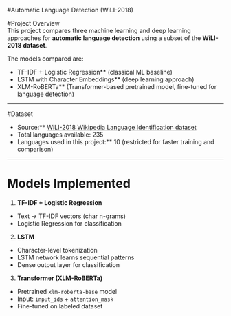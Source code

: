 
#Automatic Language Detection (WiLI-2018)  

#Project Overview  
This project compares three machine learning and deep learning approaches for **automatic language detection** using a subset of the **WiLI-2018 dataset**.  

The models compared are:  
- TF-IDF + Logistic Regression** (classical ML baseline)  
- LSTM with Character Embeddings** (deep learning approach)  
- XLM-RoBERTa** (Transformer-based pretrained model, fine-tuned for language detection)  
---

 #Dataset  
- Source:** [WiLI-2018 Wikipedia Language Identification dataset](https://zenodo.org/record/841984)  
- Total languages available: 235  
- Languages used in this project:** 10 (restricted for faster training and comparison)  
---
# Models Implemented  
1. **TF-IDF + Logistic Regression**  
- Text → TF-IDF vectors (char n-grams)  
- Logistic Regression for classification
  
2. **LSTM**  
- Character-level tokenization  
- LSTM network learns sequential patterns  
- Dense output layer for classification  

3. **Transformer (XLM-RoBERTa)**  
- Pretrained `xlm-roberta-base` model  
- Input: `input_ids` + `attention_mask`  
- Fine-tuned on labeled dataset  


